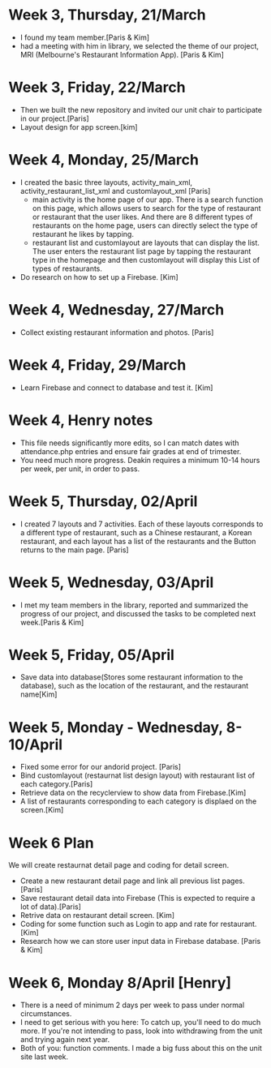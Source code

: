 # Week 3, Thursday, 21/March
- I found my team member.[Paris & Kim]
- had a meeting with him in library, we selected the theme of our project, MRI (Melbourne's Restaurant Information App). [Paris & Kim]

# Week 3, Friday, 22/March 
- Then we built the new repository and invited our unit chair to participate in our project.[Paris]
- Layout design for app screen.[kim]

# Week 4, Monday, 25/March
- I created the basic three layouts, activity_main_xml, activity_restaurant_list_xml and customlayout_xml [Paris]
  - main activity is the home page of our app. There is a search function on this page, which allows users to search for the type of restaurant or restaurant that the user likes. And there are 8 different types of restaurants on the home page, users can directly select the type of restaurant he likes by tapping.
  - restaurant list and customlayout are layouts that can display the list. The user enters the restaurant list page by tapping the restaurant type in the homepage and then customlayout will display this List of types of restaurants.  
- Do research on how to set up a Firebase. [Kim]

# Week 4, Wednesday, 27/March
- Collect existing restaurant information and photos. [Paris]

# Week 4, Friday, 29/March
- Learn Firebase and connect to database and test it. [Kim]

# Week 4, Henry notes
- This file needs significantly more edits, so I can match dates with attendance.php entries and ensure fair grades at end of trimester.
- You need much more progress. Deakin requires a minimum 10-14 hours per week, per unit, in order to pass.

# Week 5, Thursday, 02/April
- I created 7 layouts and 7 activities. Each of these layouts corresponds to a different type of restaurant, such as a Chinese restaurant, a Korean restaurant, and each layout has a list of the restaurants and the Button returns to the main page. [Paris]

# Week 5, Wednesday, 03/April
- I met my team members in the library, reported and summarized the progress of our project, and discussed the tasks to be completed next week.[Paris & Kim]

# Week 5, Friday, 05/April
- Save data into database(Stores some restaurant information to the database), such as the location of the restaurant, and the restaurant name[Kim]

# Week 5, Monday - Wednesday, 8-10/April
- Fixed some error for our andorid project. [Paris]
- Bind customlayout (restaurnat list design layout) with restaurant list of each category.[Paris]
- Retrieve data on the recyclerview to show data from Firebase.[Kim]
- A list of restaurants corresponding to each category is displaed on the screen.[Kim] 

# Week 6 Plan
We will create restaurnat detail page and coding for detail screen.
- Create a new restaurant detail page and link all previous list pages.[Paris]
- Save restaurant detail data into Firebase (This is expected to require a lot of data).[Paris]
- Retrive data on restaurant detail screen. [Kim]
- Coding for some function such as Login to app and rate for restaurant. [Kim]
- Research how we can store user input data in Firebase database. [Paris & Kim]

# Week 6, Monday 8/April [Henry]
- There is a need of minimum 2 days per week to pass under normal circumstances. 
- I need to get serious with you here: To catch up, you'll need to do much more. If you're not intending to pass, look into withdrawing from the unit and trying again next year.
- Both of you: function comments. I made a big fuss about this on the unit site last week.

